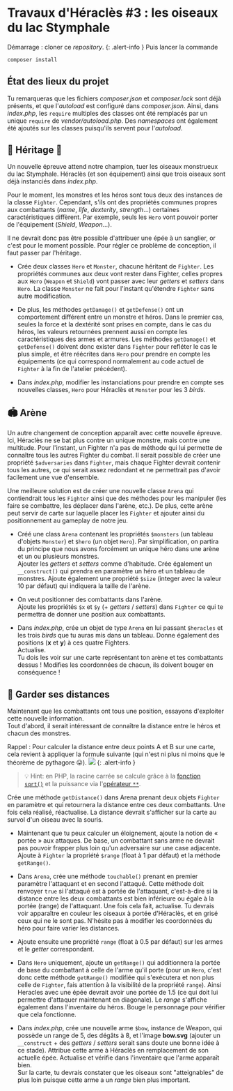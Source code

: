 # Travaux d'Héraclès #3 : les&nbsp;oiseaux du lac Stymphale
 
Démarrage : cloner ce *repository*.
{: .alert-info }
Puis lancer la commande 
```bash
composer install
```

## État des lieux du projet

Tu remarqueras que les fichiers *composer.json* et *composer.lock* sont déjà présents, et que l'*autoload* est configuré dans *composer.json*. Ainsi, dans *index.php*, les `require` multiples des classes ont été remplacés par un unique `require` de *vendor/autoload.php*. Des *namespaces* ont également été ajoutés sur les classes puisqu'ils servent pour l'*autoload*. 

## 🧔 Héritage 🦅

Un nouvelle épreuve attend notre champion, tuer les oiseaux monstrueux du lac Stymphale. Héraclès (et son équipement) ainsi que trois oiseaux sont déjà instanciés dans *index.php*.

Pour le moment, les monstres et les héros sont tous deux des instances de la classe `Fighter`. Cependant, s'ils ont des propriétés communes propres aux combattants (*name*, *life*, *dexterity*, *strength*...) certaines caractéristiques diffèrent. Par exemple, seuls les `Hero` vont pouvoir porter de l'équipement (*Shield*, *Weapon*...).

Il ne devrait donc pas être possible d'attribuer une épée à un sanglier, or c'est pour le moment possible. Pour régler ce problème de conception, il faut passer par l'héritage.

- Crée deux classes `Hero` et `Monster`, chacune héritant de `Fighter`. Les propriétés communes aux deux vont rester dans Fighter, celles propres aux `Hero` (`Weapon` et `Shield`) vont passer avec leur *getters* et *setters* dans `Hero`. La classe `Monster` ne fait pour l'instant qu'étendre `Fighter` sans autre modification.
- De plus, les méthodes `getDamage()` et `getDefense()` ont un comportement différent entre un monstre et héros. Dans le premier cas, seules la force et la dextérité sont prises en compte, dans le cas du héros, les valeurs retournées prennent aussi en compte les caractéristiques des armes et armures. Les méthodes `getDamage()` et `getDefense()` doivent donc exister dans `Fighter` pour refléter le cas le plus simple, et être réécrites dans `Hero` pour prendre en compte les équipements (ce qui correspond normalement au code actuel de `Fighter` à la fin de l'atelier précédent).

- Dans *index.php*, modifier les instanciations pour prendre en compte ses nouvelles classes, `Hero` pour Héraclès et `Monster` pour les 3 *birds*.

## 🏟️ Arène

Un autre changement de conception apparaît avec cette nouvelle épreuve. Ici, Héraclès ne se bat plus contre un unique monstre, mais contre une multitude. Pour l'instant, un Fighter n'a pas de méthode qui lui permette de connaître tous les autres Fighter du combat. Il serait possible de créer une propriété `$adversaries` dans `Fighter`, mais chaque Fighter devrait contenir tous les autres, ce qui serait assez redondant et ne permettrait pas d'avoir facilement une vue d'ensemble. 

Une meilleure solution est de créer une nouvelle classe `Arena` qui contiendrait tous les `Fighter` ainsi que des méthodes pour les manipuler (les faire se combattre, les déplacer dans l'arène, etc.). De plus, cette arène peut servir de carte sur laquelle placer les `Fighter` et ajouter ainsi du positionnement au gameplay de notre jeu. 

- Créé une class `Arena` contenant les propriétés `$monsters` (un tableau d'objets `Monster`) et `$hero` (un objet `Hero`). Par simplification, on partira du principe que nous avons forcément un unique héro dans une arène et un ou plusieurs monstres.   
Ajouter les *getters* et *setters* comme d'habitude. Crée également un `__construct()` qui prendra en paramètre un héro et un tableau de monstres. Ajoute également une propriété `$size` (integer avec la valeur 10 par défaut) qui indiquera la taille de l'arène. 

- On veut positionner des combattants dans l'arène.  
  Ajoute les propriétés `$x` et `$y` (+ *getters* / *setters*) dans `Fighter` ce qui te permettra de donner une position aux combattants. 

- Dans *index.php*, crée un objet de type `Arena` en lui passant `$heracles` et les trois *birds* que tu auras mis dans un tableau. Donne également des positions (**x** et **y**) à ces quatre Fighters.  
  Actualise.  
  Tu dois les voir sur une carte représentant ton arène et tes combattants dessus ! Modifies les coordonnées de chacun, ils doivent bouger en conséquence !

## 📐 Garder ses distances

Maintenant que les combattants ont tous une position, essayons d'exploiter cette nouvelle information.  
Tout d'abord, il serait intéressant de connaître la distance entre le héros et chacun des monstres.

Rappel : Pour calculer la distance entre deux points A et B sur une carte, cela revient à appliquer la formule suivante (qui n'est ni plus ni moins que le théorème de pythagore 😛).
![](https://wikimedia.org/api/rest_v1/media/math/render/png/b337eb9100bc60a3125751271848230ad2a0d447)
{: .alert-info }

>💡 Hint: en PHP, la racine carrée se calcule grâce à la [fonction `sqrt()`](https://www.php.net/manual/fr/function.sqrt) et la puissance via l'[opérateur&nbsp;`**`](https://www.php.net/manual/fr/language.operators.arithmetic.php).

Crée une méthode `getDistance()` dans Arena prenant deux objets `Fighter` en paramètre et qui retournera la distance entre ces deux combattants. Une fois cela réalisé, réactualise. La distance devrait s'afficher sur la carte au survol d'un oiseau avec la souris.

- Maintenant que tu peux calculer un éloignement, ajoute la notion de « portée » aux attaques. De base, un combattant sans arme ne devrait pas pouvoir frapper plus loin qu'un adversaire sur une case adjacente. Ajoute à `Fighter` la propriété `$range` (float à 1 par défaut) et la méthode `getRange()`.

- Dans `Arena`, crée une méthode `touchable()` prenant en premier paramètre l'attaquant et en second l'attaqué. Cette méthode doit renvoyer `true` si l'attaqué est à portée de l'attaquant, c'est-à-dire si la distance entre les deux combattants est bien inférieure ou égale à la portée (range) de l'attaquant. Une fois cela fait, actualise. Tu devrais voir apparaître en couleur les oiseaux à portée d'Héraclès, et en grisé ceux qui ne le sont pas. N'hésite pas à modifier les coordonnées du héro pour faire varier les distances. 

- Ajoute ensuite une propriété `range` (float à 0.5 par défaut) sur les armes et le *getter* correspondant.

- Dans `Hero` uniquement, ajoute un `getRange()` qui additionnera la portée de base du combattant à celle de l'arme qu'il porte (pour un `Hero`, c'est donc cette méthode `getRange()` modifiée qui s'exécutera et non plus celle de `Fighter`, fais attention à la visibilité de la propriété `range`). Ainsi Heracles avec une épée devrait avoir une portée de 1.5 (ce qui doit lui permettre d'attaquer maintenant en diagonale). Le *range* s'affiche également dans l'inventaire du héros. Bouge le personnage pour vérifier que cela fonctionne.

- Dans *index.php*, crée une nouvelle arme `$bow`, instance de Weapon, qui possède un range de 5, des dégâts à 8, et l'image **bow.svg** (ajouter un `__construct` + des *getters* / *setters* serait sans doute une bonne idée à ce stade). Attribue cette arme à Héraclès en remplacement de son actuelle épée. Actualise et vérifie dans l'inventaire que l'arme apparaît bien.  
Sur la carte, tu devrais constater que les oiseaux sont "atteignables" de plus loin puisque cette arme a un *range* bien plus important.

